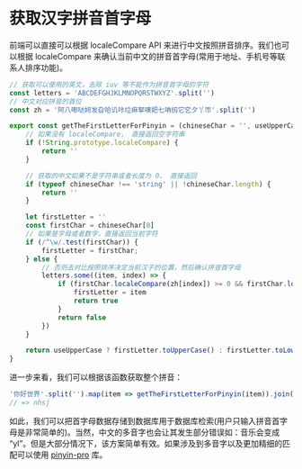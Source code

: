 # 获取汉字拼音首字母

前端可以直接可以根据 localeCompare API 来进行中文按照拼音排序。我们也可以根据 localeCompare 来确认当前中文的拼音首字母(常用于地址、手机号等联系人排序功能)。

```ts
// 获取可以使用的英文，去除 iuv 等不能作为拼音首字母的字符
const letters = 'ABCDEFGHJKLMNOPQRSTWXYZ'.split('')
// 中文对应拼音的首位
const zh = '阿八嚓哒妸发旮哈讥咔垃痳拏噢妑七呥扨它穵夕丫帀'.split('')

export const getTheFirstLetterForPinyin = (chineseChar = '', useUpperCase = false) => {
    // 如果没有 localeCompare， 直接返回空字符串
    if (!String.prototype.localeCompare) {
        return ''
    }

    // 获取的中文如果不是字符串或者长度为 0， 直接返回
    if (typeof chineseChar !== 'string' || !chineseChar.length) {
        return ''
    }

    let firstLetter = ''
    const firstChar = chineseChar[0]
    // 如果是字母或者数字，直接返回当前字符
    if (/^\w/.test(firstChar)) {
        firstLetter = firstChar;
    } else {
        // 否则去对比按照排序决定当前汉子的位置，然后确认拼音首字母
        letters.some((item, index) => {
            if (firstChar.localeCompare(zh[index]) >= 0 && firstChar.localeCompare(zh[index + 1]) < 0) {
                firstLetter = item
                return true
            }
            return false
        })
    }

    return useUpperCase ? firstLetter.toUpperCase() : firstLetter.toLowerCase()
}
```

进一步来看，我们可以根据该函数获取整个拼音：

```ts
'你好世界'.split('').map(item => getTheFirstLetterForPinyin(item)).join('')
// => nhsj
```

如此，我们可以把首字母数据存储到数据库用于数据库检索(用户只输入拼音首字母是非常简单的)。当然，中文的多音字也会让其发生部分错误如：音乐会变成 “yl”。但是大部分情况下，该方案简单有效。如果涉及到多音字以及更加精细的匹配可以使用 [pinyin-pro](https://github.com/zh-lx/pinyin-pro) 库。